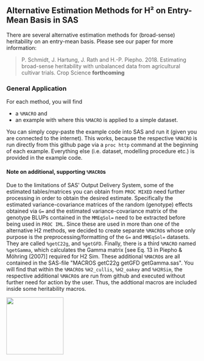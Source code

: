 ## Alternative Estimation Methods for H² on Entry-Mean Basis in SAS
There are several alternative estimation methods for (broad-sense) heritability on an entry-mean basis. Please see our paper for more information:

> P. Schmidt, J. Hartung, J. Rath and H.-P. Piepho. 2018. Estimating broad-sense heritability with unbalanced data from agricultural cultivar trials. Crop Science **forthcoming**

### General Application
For each method, you will find
* a `%MACRO` and
* an example with where this `%MACRO` is applied to a simple dataset. 

You can simply copy-paste the example code into SAS and run it (given you are connected to the internet). This works, because the respective `%MACRO` is run directly from this github page via a `proc http` command at the beginning of each example. Everything else (i.e. dataset, modelling procedure etc.) is provided in the example code.

#### Note on additional, supporting `%MACRO`s
Due to the limitations of SAS' Output Delivery System, some of the estimated tables/matrices you can obtain from `PROC MIXED` need further processing in order to obtain the desired estimate. Specifically the estimated variance-covariance matrices of the random (genotype) effects obtained via `G=` and the estimated variance-covariance matrix of the genotype BLUPs contained in the `MMEqSol=` need to be extracted before being used in `PROC IML`. Since these are used in more than one of the alternative H2 methods, we decided to create separate `%MACRO`s whose only purpose is the preprocessing/formatting of the `G=` and `MMEqSol=` datasets. They are called `%getC22g`, and `%getGFD`. Finally, there is a third `%MACRO` named `%getGamma`, which calculates the Gamma matrix [see Eq. 13 in Piepho & Möhring (2007)] required for H2 Sim. 
These additional `%MACRO`s are all contained in the SAS-file "MACROS getC22g getGFD getGamma.sas". You will find that within the `%MACRO`s `%H2_cullis`, `%H2_oakey` and `%H2RSim`, the respective additional `%MACRO`s are run from github and executed without further need for action by the user. Thus, the addtional macros are included inside some heritability macros.

<img src="https://upload.wikimedia.org/wikipedia/commons/thumb/1/10/SAS_logo_horiz.svg/1200px-SAS_logo_horiz.svg.png" data-canonical-src="https://upload.wikimedia.org/wikipedia/commons/thumb/1/10/SAS_logo_horiz.svg/1200px-SAS_logo_horiz.svg.png" height="150" />
